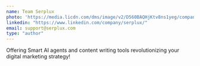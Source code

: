 ```yaml
---
name: Team Serplux
photo: 'https://media.licdn.com/dms/image/v2/D560BAQHjKtv8ns1yeg/company-logo_200_200/B56ZYQDQ1KHQAI-/0/1744026013471/onranko_logo?e=1752105600&v=beta&t=NCwWF2x3V_TdRfkTf08HoUk0buXnSzkBEeRVi3B8hWw'
linkedin: "https://www.linkedin.com/company/serplux/"
email: support@serplux.com
type: "author"
---
```

Offering Smart AI agents and content writing tools revolutionizing your digital marketing strategy!
